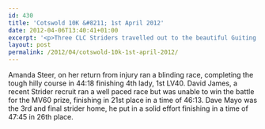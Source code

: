 ```yaml
---
id: 430
title: 'Cotswold 10K &#8211; 1st April 2012'
date: 2012-04-06T13:40:41+01:00
excerpt: '<p>Three CLC Striders travelled out to the beautiful Guiting Power on a sunny but fresh April Fools Day. </p>'
layout: post
permalink: /2012/04/cotswold-10k-1st-april-2012/
---
```

</p> 

Amanda Steer, on her return from injury ran a blinding race, completing the tough hilly course in 44:18 finishing 4th lady, 1st LV40. David James, a recent Strider recruit ran a well paced race but was unable to win the battle for the MV60 prize, finishing in 21st place in a time of 46:13. Dave Mayo was the 3rd and final strider home, he put in a solid effort finishing in a time of 47:45 in 26th place.</p>